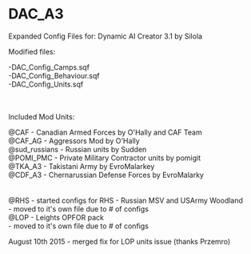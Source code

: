 DAC_A3
======


Expanded Config Files for:
Dynamic AI Creator 3.1 by Silola

Modified files:<br>

-DAC_Config_Camps.sqf<br>
-DAC_Config_Behaviour.sqf<br>
-DAC_Config_Units.sqf<br>
<br><br>

Included Mod Units:<br>

@CAF - Canadian Armed Forces by O'Hally and CAF Team<br>
@CAF_AG - Aggressors Mod by O'Hally<br>
@sud_russians - Russian units by Sudden<br>
@POMI_PMC - Private Military Contractor units by pomigit<br>
@TKA_A3 - Takistani Army by EvroMalarkey<br>
@CDF_A3 - Chernarussian Defense Forces by EvroMalarky<br>
<br><br>
@RHS - started configs for RHS - Russian MSV and USArmy Woodland<br>
	- moved to it's own file due to # of configs<br>
@LOP - Leights OPFOR pack<br>
	- moved to it's own file due to # of configs<br>

August 10th 2015 - merged fix for LOP units issue (thanks Przemro)
